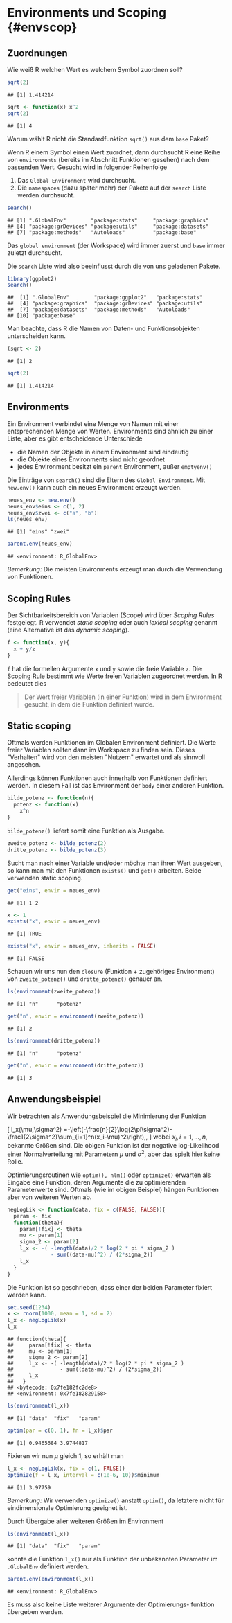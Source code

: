 # Environments und Scoping {#envscop}


## Zuordnungen

Wie weiß R welchen Wert es welchem Symbol zuordnen soll? 


```r
sqrt(2)
```

```
## [1] 1.414214
```

```r
sqrt <- function(x) x^2
sqrt(2)
```

```
## [1] 4
```
Warum wählt R nicht die Standardfunktion `sqrt()` aus dem `base` Paket?


Wenn R einem Symbol einen Wert zuordnet, dann durchsucht R eine Reihe von  `environments` (bereits im Abschnitt Funktionen gesehen) nach dem passenden Wert. Gesucht wird in folgender Reihenfolge

1. Das `Global Environment` wird durchsucht.
2. Die `namespaces` (dazu später mehr) der Pakete auf der `search` Liste werden durchsucht.



```r
search()
```

```
## [1] ".GlobalEnv"        "package:stats"     "package:graphics" 
## [4] "package:grDevices" "package:utils"     "package:datasets" 
## [7] "package:methods"   "Autoloads"         "package:base"
```

Das `global environment` (der Workspace) wird immer zuerst und `base` immer zuletzt durchsucht.


Die `search` Liste wird also beeinflusst durch die von uns geladenen Pakete.



```r
library(ggplot2)
search()
```

```
##  [1] ".GlobalEnv"        "package:ggplot2"   "package:stats"    
##  [4] "package:graphics"  "package:grDevices" "package:utils"    
##  [7] "package:datasets"  "package:methods"   "Autoloads"        
## [10] "package:base"
```

Man beachte, dass R die Namen von Daten- und Funktionsobjekten unterscheiden kann.


```r
(sqrt <- 2)
```

```
## [1] 2
```

```r
sqrt(2)
```

```
## [1] 1.414214
```


## Environments

Ein Environment verbindet eine Menge von Namen mit einer entsprechenden Menge von Werten. Environments sind ähnlich zu einer Liste, aber es gibt entscheidende Unterschiede

* die Namen der Objekte in einem Environment sind eindeutig
* die Objekte eines Environments sind nicht geordnet
* jedes Environment besitzt ein `parent` Environment, außer `emptyenv()`



Die Einträge von `search()` sind die Eltern des `Global Environment`. Mit `new.env()` kann auch ein neues Environment erzeugt werden.


```r
neues_env <- new.env()
neues_env$eins <- c(1, 2)
neues_env$zwei <- c("a", "b")
ls(neues_env)
```

```
## [1] "eins" "zwei"
```

```r
parent.env(neues_env)
```

```
## <environment: R_GlobalEnv>
```


*Bemerkung:* Die meisten Environments erzeugt man durch die Verwendung von Funktionen. 



## Scoping Rules

Der Sichtbarkeitsbereich von Variablen (Scope) wird über *Scoping Rules* festgelegt. R verwendet *static scoping* oder auch *lexical scoping* genannt (eine Alternative ist das *dynamic scoping*). 


```r
f <- function(x, y){
  x + y/z
}
```
`f` hat die formellen Argumente `x` und `y` sowie die freie Variable `z`. Die Scoping Rule bestimmt wie Werte freien Variablen zugeordnet werden. In R bedeutet dies

> Der Wert freier Variablen (in einer Funktion) wird in dem Environment gesucht, in dem die Funktion definiert wurde.



## Static scoping

Oftmals werden Funktionen im Globalen Environment definiert. Die Werte freier Variablen sollten dann im Workspace zu finden sein. Dieses "Verhalten" wird von den meisten "Nutzern" erwartet und als sinnvoll angesehen.

Allerdings können Funktionen auch innerhalb von Funktionen definiert werden. In diesem Fall ist das Environment der `body` einer anderen Funktion. 




```r
bilde_potenz <- function(n){
  potenz <- function(x)
    x^n
}
```
`bilde_potenz()` liefert somit eine Funktion als Ausgabe.


```r
zweite_potenz <- bilde_potenz(2)
dritte_potenz <- bilde_potenz(3)
```



Sucht man nach einer Variable und/oder möchte man ihren Wert ausgeben, so kann man mit den Funktionen `exists()` und `get()` arbeiten. Beide verwenden static scoping.


```r
get("eins", envir = neues_env)
```

```
## [1] 1 2
```

```r
x <- 1
exists("x", envir = neues_env)
```

```
## [1] TRUE
```

```r
exists("x", envir = neues_env, inherits = FALSE)
```

```
## [1] FALSE
```



Schauen wir uns nun den `closure` (Funktion + zugehöriges Environment) von `zweite_potenz()` und `dritte_potenz()` genauer an.


```r
ls(environment(zweite_potenz))
```

```
## [1] "n"      "potenz"
```

```r
get("n", envir = environment(zweite_potenz))
```

```
## [1] 2
```

```r
ls(environment(dritte_potenz))
```

```
## [1] "n"      "potenz"
```

```r
get("n", envir = environment(dritte_potenz))
```

```
## [1] 3
```


## Anwendungsbeispiel

Wir betrachten als Anwendungsbeispiel die Minimierung der Funktion

\[
  l_x(\mu,\sigma^2) =-\left(-\frac{n}{2}\log(2\pi\sigma^2)-\frac1{2\sigma^2}\sum_{i=1}^n(x_i-\mu)^2\right)\,,
  \]
wobei $x_i, i=1,\dots,n,$ bekannte Größen sind. Die obigen Funktion ist der negative log-Likelihood einer Normalverteilung mit Parametern $\mu$ und $\sigma^2$, aber das spielt hier keine Rolle.

Optimierungsroutinen wie `optim(), nlm()` oder `optimize()` erwarten als Eingabe eine
Funktion, deren Argumente die zu optimierenden Parameterwerte sind. Oftmals (wie im obigen Beispiel) hängen Funktionen aber von weiteren Werten ab.



```r
negLogLik <- function(data, fix = c(FALSE, FALSE)){
  param <- fix
  function(theta){
    param[!fix] <- theta
    mu <- param[1]
    sigma_2 <- param[2]
    l_x <- -( -length(data)/2 * log(2 * pi * sigma_2 )
              - sum((data-mu)^2) / (2*sigma_2))
    l_x
  }
}
```

Die Funktion ist so geschrieben, dass einer der beiden Parameter fixiert werden kann.



```r
set.seed(1234)
x <- rnorm(1000, mean = 1, sd = 2)
l_x <- negLogLik(x)
l_x
```

```
## function(theta){
##     param[!fix] <- theta
##     mu <- param[1]
##     sigma_2 <- param[2]
##     l_x <- -( -length(data)/2 * log(2 * pi * sigma_2 )
##               - sum((data-mu)^2) / (2*sigma_2))
##     l_x
##   }
## <bytecode: 0x7fe182fc2de8>
## <environment: 0x7fe182829158>
```

```r
ls(environment(l_x))
```

```
## [1] "data"  "fix"   "param"
```




```r
optim(par = c(0, 1), fn = l_x)$par
```

```
## [1] 0.9465684 3.9744817
```
Fixieren wir nun $\mu$ gleich 1, so erhält man


```r
l_x <- negLogLik(x, fix = c(1, FALSE))
optimize(f = l_x, interval = c(1e-6, 10))$minimum
```

```
## [1] 3.97759
```


*Bemerkung:* Wir verwenden `optimize()` anstatt `optim()`, da letztere nicht für eindimensionale Optimierung geeignet ist.


Durch Übergabe aller weiteren Größen im Environment

```r
ls(environment(l_x))
```

```
## [1] "data"  "fix"   "param"
```
konnte die Funktion `l_x()` nur als Funktion der unbekannten Parameter im
`.GlobalEnv` definiert werden. 


```r
parent.env(environment(l_x))
```

```
## <environment: R_GlobalEnv>
```


Es muss also keine Liste weiterer Argumente der Optimierungs- funktion übergeben werden.



